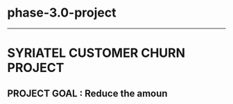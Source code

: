 # phase-3.0-project
------------------------------------------------------
# SYRIATEL CUSTOMER CHURN PROJECT

## PROJECT GOAL : Reduce the amoun